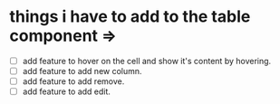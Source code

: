 # things i have to add to the table component =>

- [ ] add feature to hover on the cell and show it's content by hovering.
- [ ] add feature to add new column.
- [ ] add feature to add remove.
- [ ] add feature to add edit.
